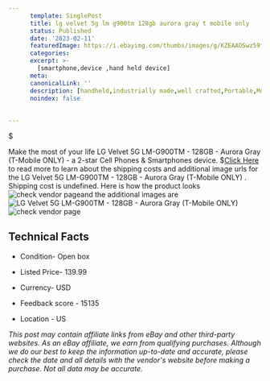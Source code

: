 ```yaml
---
      template: SinglePost
      title: lg velvet 5g lm g900tm 128gb aurora gray t mobile only 
      status: Published
      date: '2023-02-11'
      featuredImage: https://i.ebayimg.com/thumbs/images/g/KZEAAOSwz59fBcl9/s-l225.jpg
      categories: 
      excerpt: >-
        [smartphone,device ,hand held device]
      meta:
      canonicalLink: ''
      description: [handheld,industrially made,well crafted,Portable,Mobile,Compact,Convenient,Lightweight,Maneuverable,Man-portable,Miniature,Carriable,Hand-held,Light,Holdable,Transportable,Mobile device,Pocket-sized,On-the-go,Wireless,Cordless,Compact size,Convenient size, smartphone,device ,hand held device]
      noindex: false
      
        
---
```

$

Make the most of your life LG Velvet 5G LM-G900TM - 128GB - Aurora Gray (T-Mobile ONLY)  - a 2-star Cell Phones & Smartphones device.
$[Click Here](https://www.ebay.com/itm/324453566854?hash=item4b8af08986%3Ag%3AKZEAAOSwz59fBcl9&amdata=enc%3AAQAHAAAA4BaEr7s%2Bf9C8Z8H2rm4Pela6MdRiJiCNcvuCYdfOZDfi3PQigPrysRZRVT8H0fQ9%2B6iycCkC7znk4zO0YDEtbsTOxIUPhYSgyYCoIpCuU9g7eOR5Mu0WXQRt5bWO3%2Fy2UxNot6gihev7a6BHh%2BtVgc%2BUKiunlJkqA3OdmMUbZer34LLoJL2u6DekDDnKAxHgAr0wqaix3TaLBYVVrEr5Yfki1G%2BQTHKcSfv8RrFxofkXrYQCGhY4vQt3r83vss3o%2B5x3LCwHui1y%2BRhY1SLC6roRMvhpm3cTHy1S6y3kiu%2FN&mkevt=1&mkcid=1&mkrid=711-53200-19255-0&campid=%253CePNCampaignId%253E&customid=%253CreferenceId%253E&toolid=10049) to read more to learn about the shipping costs and additional image urls for the LG Velvet 5G LM-G900TM - 128GB - Aurora Gray (T-Mobile ONLY) . Shipping cost is undefined. Here is how the product looks ![check vendor page](https://i.ebayimg.com/thumbs/images/g/KZEAAOSwz59fBcl9/s-l225.jpg)and the additional images are![LG Velvet 5G LM-G900TM - 128GB - Aurora Gray (T-Mobile ONLY) ](https://i.ebayimg.com/images/g/KZEAAOSwz59fBcl9/s-l225.jpg)![check vendor page]()



 ## Technical Facts 



     
      

 - Condition- Open box 


      

 - Listed Price- 139.99 


      

 - Currency- USD 


      

 - Feedback score - 15135 


      

 - Location - US 


      
      

 *_This post may contain affiliate links from eBay and other third-party websites. As an eBay affiliate, we earn from qualifying purchases. Although we do our best to keep the information up-to-date and accurate, please check the date and all details with the vendor's website before making a purchase. Not all data may be accurate._*






